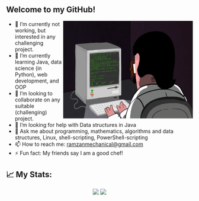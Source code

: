 ## Welcome to my GitHub!

<a href="https://github.com/ramzan5/"><img align="right" width="350" height="263" src="https://github.com/ramzan5/ramzan5/blob/master/gifs/prof.gif"></a>
- 🔭 I’m currently not working, but interested in any challenging project. 
- 🌱 I’m currently learning Java, data science (in Python), web development, and OOP 
- 👯 I’m looking to collaborate on any suitable (challenging) project.
- 🤔 I’m looking for help with Data structures in Java
- 💬 Ask me about programming, mathematics, algorithms and data structures, Linux, shell-scripting, PowerShell-scripting
- 📫 How to reach me: ramzanmechanical@gmail.com
- ⚡ Fun fact: My friends say I am a good chef!

## 📈 My Stats:
<p align="center">
<a href="https://github-readme-stats.vercel.app/api?username=ramzan5&count_private=true&show_icons=true&theme=gruvbox">
  <img src="https://github-readme-stats.vercel.app/api?username=ramzan5&count_private=true&show_icons=true&theme=gruvbox" /></a>
<a href="https://github.com/ramzan5/">
  <img width = "40%"src="https://github-readme-stats.vercel.app/api/top-langs/?username=ramzan5&layout=compact&theme=gruvbox" /></a>
  
<p>&nbsp;</p>
